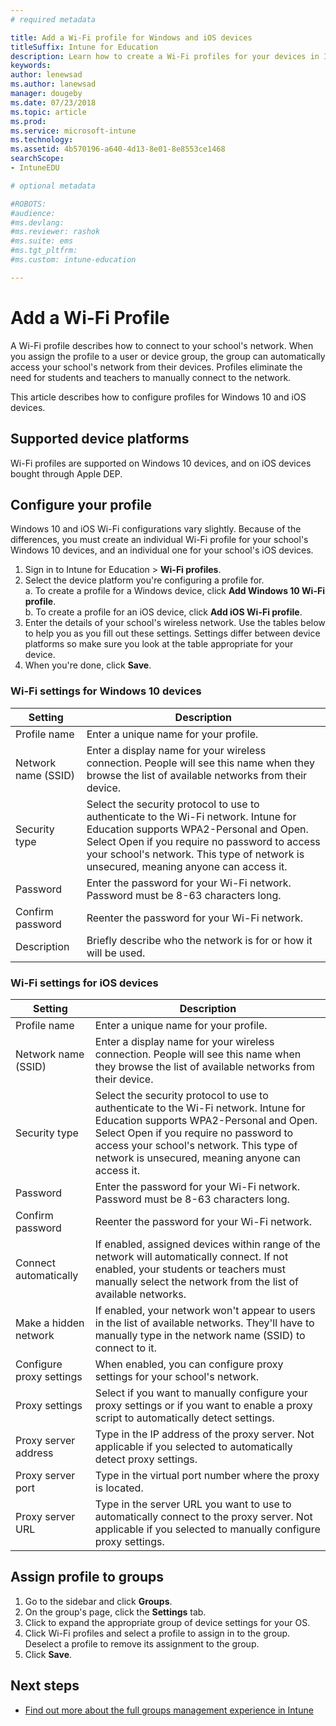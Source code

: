 ```yaml
---
# required metadata

title: Add a Wi-Fi profile for Windows and iOS devices
titleSuffix: Intune for Education
description: Learn how to create a Wi-Fi profiles for your devices in Intune for Education.
keywords:
author: lenewsad
ms.author: lanewsad
manager: dougeby
ms.date: 07/23/2018
ms.topic: article
ms.prod:
ms.service: microsoft-intune
ms.technology:
ms.assetid: 4b570196-a640-4d13-8e01-8e8553ce1468
searchScope:
- IntuneEDU

# optional metadata

#ROBOTS:
#audience:
#ms.devlang:
#ms.reviewer: rashok
#ms.suite: ems
#ms.tgt_pltfrm:
#ms.custom: intune-education

---
```


# Add a Wi-Fi Profile

A Wi-Fi profile describes how to connect to your school's network. When you assign the profile to a user or device group, the group can automatically access your school's network from their devices. Profiles eliminate the need for students and teachers to manually connect to the network.

This article describes how to configure profiles for Windows 10 and iOS devices.

## Supported device platforms
Wi-Fi profiles are supported on Windows 10 devices, and on iOS devices bought through Apple DEP. 

## Configure your profile
Windows 10 and iOS Wi-Fi configurations vary slightly. Because of the differences, you must create an individual Wi-Fi profile for your school's Windows 10 devices, and an individual one for your school's iOS devices.
1. Sign in to Intune for Education > **Wi-Fi profiles**.
2. Select the device platform you're configuring a profile for.  
    a. To create a profile for a Windows device, click **Add Windows 10 Wi-Fi profile**.   
    b. To create a profile for an iOS device, click **Add iOS Wi-Fi profile**. 
3. Enter the details of your school's wireless network. Use the tables below to help you as you fill out these settings. Settings differ between device platforms so make sure you look at the table appropriate for your device.
4. When you're done, click **Save**.

### Wi-Fi settings for Windows 10 devices
|Setting |Description  |
|---------|---------|
|Profile name    |  Enter a unique name for your profile.| 
|Network name (SSID)    |  Enter a display name for your wireless connection. People will see this name when they browse the list of available networks from their device.  |
|Security type   |  Select the security protocol to use to authenticate to the Wi-Fi network. Intune for Education supports WPA2-Personal and Open. Select Open if you require no password to access your school's network. This type of network is unsecured, meaning anyone can access it.| 
|Password    |  Enter the password for your Wi-Fi network. Password must be 8-63 characters long. | 
|Confirm password| Reenter the password for your Wi-Fi network.|
|Description| Briefly describe who the network is for or how it will be used.|  

### Wi-Fi settings for iOS devices
|Setting |Description  |
|---------|---------|
|Profile name    |  Enter a unique name for your profile.       | 
|Network name (SSID)    |  Enter a display name for your wireless connection. People will see this name when they browse the list of available networks from their device.        |
|Security type   |  Select the security protocol to use to authenticate to the Wi-Fi network. Intune for Education supports WPA2-Personal and Open. Select Open if you require no password to access your school's network. This type of network is unsecured, meaning anyone can access it.       |  
|Password    |  Enter the password for your Wi-Fi network. Password must be 8-63 characters long. | 
|Confirm password| Reenter the password for your Wi-Fi network.|
|Connect automatically   |  If enabled, assigned devices within range of the network will automatically connect. If not enabled, your students or teachers must manually select the network from the list of available networks.       | 
|Make a hidden network   | If enabled, your network won't appear to users in the list of available networks. They'll have to manually type in the network name (SSID) to connect to it.       | 
|Configure proxy settings| When enabled, you can configure proxy settings for your school's network.|
|Proxy settings   |  Select if you want to manually configure your proxy settings or if you want to enable a proxy script to automatically detect settings.     | 
|Proxy server address   | Type in the IP address of the proxy server. Not applicable if you selected to automatically detect proxy settings.      |
|Proxy server port| Type in the virtual port number where the proxy is located.    | 
|Proxy server URL  | Type in the server URL you want to use to automatically connect to the proxy server. Not applicable if you selected to manually configure proxy settings.       |   

## Assign profile to groups
1. Go to the sidebar and click **Groups**.
2. On the group's page, click the **Settings** tab.
3. Click to expand the appropriate group of device settings for your OS.
4. Click Wi-Fi profiles and select a profile to assign in to the group. Deselect a profile to remove its assignment to the group.
5. Click **Save**.

## Next steps
- [Find out more about the full groups management experience in Intune](https://docs.microsoft.com/intune/deploy-use/use-groups-to-manage-users-and-devices-with-microsoft-intune)

